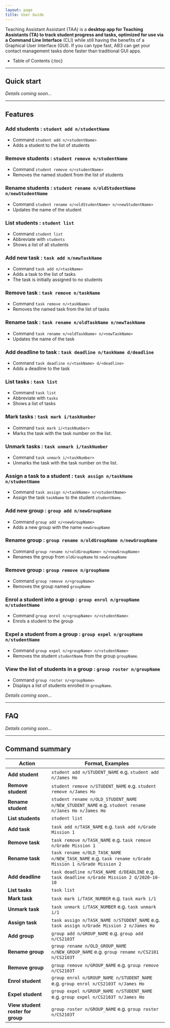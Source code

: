 ```yaml
---
layout: page
title: User Guide
---
```


Teaching Assistant Assistant (TAA) is a **desktop app for Teaching Assistants (TA) to track student progress and tasks,
optimized for use via a Command Line Interface** (CLI) while still having the
benefits of a Graphical User Interface (GUI). If you can type fast, AB3 can get your contact management tasks done
faster than traditional GUI apps.

- Table of Contents
  {:toc}

---

## Quick start

_Details coming soon..._

---

## Features

### Add students : `student add n/studentName`

- Command `student add n/<studentName>`
- Adds a student to the list of students

### Remove students : `student remove n/studentName`

- Command `student remove n/<studentName>`
- Removes the named student from the list of students

### Rename students : `student rename n/oldStudentName n/newStudentName`

- Command `student rename n/<oldStudentName> n/<newStudentName>`
- Updates the name of the student

### List students : `student list`

- Command `student list`
- Abbreviate with `students`
- Shows a list of all students

### Add new task : `task add n/newTaskName`

- Command `task add n/<taskName>`
- Adds a task to the list of tasks
- The task is initially assigned to no students

### Remove task : `task remove n/taskName`

- Command `task remove n/<taskName>`
- Removes the named task from the list of tasks

### Rename task : `task rename n/oldTaskName n/newTaskName`

- Command `task rename n/<oldTaskName> n/<newTaskName>`
- Updates the name of the task

### Add deadline to task : `task deadline n/taskName d/deadline`

- Command `task deadline n/<taskName> d/<deadline>`
- Adds a deadline to the task

### List tasks : `task list`

- Command `task list`
- Abbreviate with `tasks`
- Shows a list of tasks

### Mark tasks : `task mark i/taskNumber`

- Command `task mark i/<taskNumber>`
- Marks the task with the task number on the list.

### Unmark tasks : `task unmark i/taskNumber`

- Command `task unmark i/<taskNumber>`
- Unmarks the task with the task number on the list.

### Assign a task to a student : `task assign n/taskName n/studentName`

- Command `task assign n/<taskName> n/<studentName>`
- Assign the task `taskName` to the student `studentName`.

### Add new group : `group add n/newGroupName`

- Command `group add n/<newGroupName>`
- Adds a new group with the name `newGroupName`

### Rename group : `group rename n/oldGroupName n/newGroupName`

- Command `group rename n/<oldGroupName> n/<newGroupName>`
- Renames the group from `oldGroupName` to `newGroupName`

### Remove group : `group remove n/groupName`

- Command `group remove n/<groupName>`
- Removes the group named `groupName`

### Enrol a student into a group : `group enrol n/groupName n/studentName`

- Command `group enrol n/<groupName> n/<studentName>`
- Enrols a student to the group

### Expel a student from a group : `group expel n/groupName n/studentName`

- Command `group expel n/<groupName> n/<studentName>`
- Removes the student `studentName` from the group `groupName`.

### View the list of students in a group : `group roster n/groupName`

- Command `group roster n/<groupName>`
- Displays a list of students enrolled in `groupName`.

_Details coming soon..._

---

## FAQ

_Details coming soon..._

---

## Command summary

| Action                            | Format, Examples                                                                                     |
| --------------------------------- | ---------------------------------------------------------------------------------------------------- |
| **Add student**                   | `student add n/STUDENT_NAME` e.g. `student add n/James Ho`                                           |
| **Remove student**                | `student remove n/STUDENT_NAME` e.g. `student remove n/James Ho`                                     |
| **Rename student**                | `student rename n/OLD_STUDENT_NAME n/NEW_STUDENT_NAME` e.g. `student rename n/Janes Ho n/James Ho`   |
| **List students**                 | `student list`                                                                                       |
| **Add task**                      | `task add n/TASK_NAME` e.g. `task add n/Grade Mission 1`                                             |
| **Remove task**                   | `task remove n/TASK_NAME` e.g. `task remove n/Grade Mission 1`                                       |
| **Rename task**                   | `task rename n/OLD_TASK_NAME n/NEW_TASK_NAME` e.g. `task rename n/Grade Mission 1 n/Grade Mission 2` |
| **Add deadline**                  | `task deadline n/TASK_NAME d/DEADLINE` e.g. `task deadline n/Grade Mission 2 d/2020-10-10`           |
| **List tasks**                    | `task list`                                                                                          |
| **Mark task**                     | `task mark i/TASK_NUMBER` e.g. `task mark i/1`                                                       |
| **Unmark task**                   | `task unmark i/TASK_NUMBER` e.g. `task unmark i/1`                                                   |
| **Assign task**                   | `task assign n/TASK_NAME n/STUDENT_NAME` e.g. `task assign n/Grade Mission 2 n/James Ho`             |
| **Add group**                     | `group add n/GROUP_NAME` e.g. `group add n/CS2103T`                                                  |
| **Rename group**                  | `group rename n/OLD_GROUP_NAME n/NEW_GROUP_NAME` e.g. `group rename n/CS2101 n/CS2103T`              |
| **Remove group**                  | `group remove n/GROUP_NAME` e.g. `group remove n/CS2103T`                                            |
| **Enrol student**                 | `group enrol n/GROUP_NAME n/STUDENT_NAME` e.g. `group enrol n/CS2103T n/James Ho`                    |
| **Expel student**                 | `group expel n/GROUP_NAME n/STUDENT_NAME` e.g. `group expel n/CS2103T n/James Ho`                    |
| **View student roster for group** | `group roster n/GROUP_NAME` e.g. `group roster n/CS2103T`                                            |
